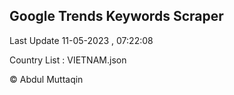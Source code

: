

## Google Trends Keywords Scraper 
 
Last Update 11-05-2023 , 07:22:08

Country List :
VIETNAM.json



© Abdul Muttaqin 
